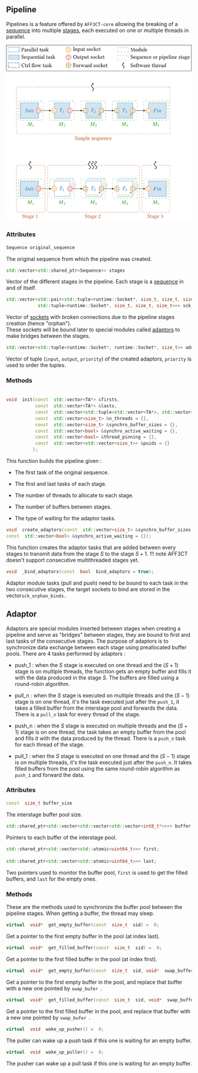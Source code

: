 
## Pipeline

  

Pipelines is a feature offered by `AFF3CT-core` allowing the breaking of a [sequence](Sequence%20%26%20Subsequence.md) into multiple [stages](#Stage), each executed on one or multiple threads in parallel.

  

![Image non affichée !](./assets/sequence_to_pipeline.svg)



### Attributes

```cpp 
Sequence original_sequence
``` 
The original sequence from which the pipeline was created.


<a name="Stage"></a>
```cpp 
std::vector<std::shared_ptr<Sequence>> stages 
``` 
Vector of the different stages in the pipeline. Each stage is a [sequence](Sequence%20%26%20Subsequence.md) in and of itself.

  

```cpp
std::vector<std::pair<std::tuple<runtime::Socket*, size_t, size_t, size_t,size_t>,
			std::tuple<runtime::Socket*, size_t, size_t, size_t>>> sck_orphan_binds :
```
Vector of [sockets](Socket.md) with broken connections due to the pipeline stages creation (hence "orphan").  
These sockets will be bound later to special modules called [adaptors](#Adaptor) to make bridges between the stages.
```cpp
std::vector<std::tuple<runtime::Socket*, runtime::Socket*, size_t>> adaptors_binds
```
Vector of tuple (`input`, `output`, `priority`) of the created adaptors, `priority` is used to order the tuples.

### Methods

```cpp

void  init(const  std::vector<TA*> &firsts,
		   const  std::vector<TA*> &lasts,
		   const  std::vector<std::tuple<std::vector<TA*>, std::vector<TA*>, std::vector<TA*>>> &sep_stages = {},
		   const  std::vector<size_t> &n_threads = {},
		   const  std::vector<size_t> &synchro_buffer_sizes = {},
		   const  std::vector<bool> &synchro_active_waiting = {},
		   const  std::vector<bool> &thread_pinning = {},
           const  std::vector<std::vector<size_t>> &puids = {} 
          );
```

This function builds the pipeline given :

- The first task of the original sequence.

- The first and last tasks of each stage.

- The number of threads to allocate to each stage.

- The number of buffers between stages.

- The type of waiting for the adaptor tasks. 

  

```cpp
void  create_adaptors(const  std::vector<size_t> &synchro_buffer_sizes = {},
const  std::vector<bool> &synchro_active_waiting = {});
```
This function creates the adaptor tasks that are added between every stages to transmit data from the stage $S$ to the stage $S+1$. 
!!! note
	AFF3CT doesn't support consecutive multithreaded stages yet.

```cpp
void  _bind_adaptors(const  bool  bind_adaptors = true);
```

Adaptor module tasks (pull and push) need to be bound to each task in the two consecutive stages, the target sockets to bind are stored in the vector`sck_orphan_binds.`

<a name="Adaptor"></a>
## Adaptor
  

Adaptors are special modules inserted between stages when creating a pipeline and serve as "bridges" between stages, they are bound to first and last tasks of the consecutive stages. The purpose of adaptors is to synchronize data exchange between each stage using preallocated buffer pools. There are 4 tasks performed by adaptors :
  

- push_1 : when the $S$ stage is executed on one thread and the $(S+1)$ stage is on multiple threads, the function gets an empty buffer and fills it with the data produced in the stage $S$. The buffers are filled using a round-robin algorithm.

- pull_n : when the $S$ stage is executed on multiple threads and the $(S-1)$ stage is on one thread, it's the task executed just after the `push_1`, it takes a filled buffer from the interstage pool and forwards the data. There is a `pull_n` task for every thread of the stage.

- push_n : when the $S$ stage is executed on multiple threads and the $(S+1)$ stage is on one thread, the task takes an empty buffer from the pool and fills it with the data produced by the thread. There is a `push_n` task for each thread of the stage.

- pull_1 : when the $S$ stage is executed on one thread and the $(S-1)$ stage is on multiple threads, it's the task executed just after the `push_n`. It takes filled buffers from the pool using the same round-robin algorithm as `push_1` and forward the data.


### Attributes
```cpp
const  size_t buffer_size
```
The interstage buffer pool size.
```cpp
std::shared_ptr<std::vector<std::vector<std::vector<int8_t*>>>> buffer
```
Pointers to each buffer of the interstage pool.

``` cpp
std::shared_ptr<std::vector<std::atomic<uint64_t>>> first;

std::shared_ptr<std::vector<std::atomic<uint64_t>>> last;
```
Two pointers used to monitor the buffer pool, `first` is used to get the filled buffers, and `last` for the empty ones.


### Methods

These are the methods used to synchronize the buffer pool between the pipeline stages.  When getting a buffer, the thread may sleep.
```cpp
virtual  void*  get_empty_buffer(const  size_t  sid) =  0; 
```
Get a pointer to the first empty buffer in the pool (at index last).
```cpp
virtual  void*  get_filled_buffer(const  size_t  sid) =  0;
```
Get a pointer to the first filled buffer in the pool (at index first).

```cpp
virtual  void*  get_empty_buffer(const  size_t  sid, void*  swap_buffer) =  0;
```
Get a pointer to the first empty  buffer in the pool, and replace that buffer with a new one pointed by `swap_bufer `. 

```cpp
virtual  void*  get_filled_buffer(const  size_t  sid, void*  swap_buffer) =  0;
```
Get a pointer to the first filled  buffer in the pool, and replace that buffer with a new one pointed by `swap_bufer `.

```cpp
virtual  void  wake_up_pusher() =  0;
```
The puller can wake up a push task if this one is waiting for an empty buffer.

```cpp
virtual  void  wake_up_puller() =  0;
```
The pusher can wake up a pull task if this one is waiting for an empty buffer.
